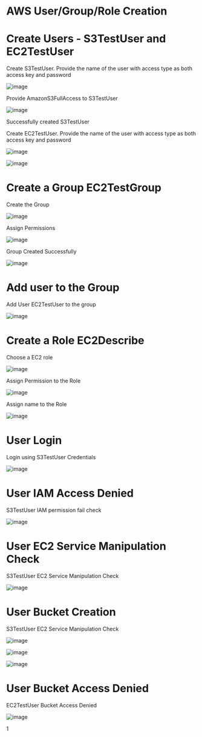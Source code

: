 
# AWS User/Group/Role Creation

# Create Users - S3TestUser and EC2TestUser

Create S3TestUser. Provide the name of the user with access type as both access key and password


![image](https://user-images.githubusercontent.com/32446623/33644905-e5612eb6-da15-11e7-9eb9-2a48082cccaf.png)


Provide AmazonS3FullAccess to S3TestUser


![image](https://user-images.githubusercontent.com/32446623/33644923-045c6204-da16-11e7-9197-281583a4406b.png)


Successfully created S3TestUser


Create EC2TestUser. Provide the name of the user with access type as both access key and password


![image](https://user-images.githubusercontent.com/32446623/33644928-09feb6f8-da16-11e7-9f87-c5a15aa48d56.png)


![image](https://user-images.githubusercontent.com/32446623/33644930-0f667a4a-da16-11e7-8977-2a83e52d8dcc.png)


# Create a Group EC2TestGroup

Create the Group

![image](https://user-images.githubusercontent.com/32446623/33644933-152a4b28-da16-11e7-843f-91f56e5d0d28.png)

Assign Permissions

![image](https://user-images.githubusercontent.com/32446623/33644959-3b04a17c-da16-11e7-8a40-279a333d2ca8.png)

Group Created Successfully

![image](https://user-images.githubusercontent.com/32446623/33644964-3f97494c-da16-11e7-9150-acfd7fe2ef9a.png)

# Add user to the Group

Add User EC2TestUser to the group

![image](https://user-images.githubusercontent.com/32446623/33644967-43f8f972-da16-11e7-99b4-249bbc0e1064.png)


# Create a Role EC2Describe

Choose a EC2 role

![image](https://user-images.githubusercontent.com/32446623/33645115-2fde470c-da17-11e7-9022-115d5d9c6498.png)

Assign Permission to the Role

![image](https://user-images.githubusercontent.com/32446623/33645126-402f132a-da17-11e7-867f-1607c7b603fd.png)

Assign name to the Role

![image](https://user-images.githubusercontent.com/32446623/33645138-46d2918e-da17-11e7-9ef1-9bec9b92afda.png)


# User Login

Login using S3TestUser Credentials

![image](https://user-images.githubusercontent.com/32446623/33645146-4deb367e-da17-11e7-845c-105ce630ebe3.png)

# User IAM Access Denied

S3TestUser IAM permission fail check

![image](https://user-images.githubusercontent.com/32446623/33645153-51cf0144-da17-11e7-9fe5-a4dfa09f7cf4.png)

# User EC2 Service Manipulation Check

S3TestUser EC2 Service Manipulation Check

![image](https://user-images.githubusercontent.com/32446623/33645155-57043814-da17-11e7-9c37-e840496633c5.png)

# User Bucket Creation

S3TestUser EC2 Service Manipulation Check

![image](https://user-images.githubusercontent.com/32446623/33645161-5fb9f5c0-da17-11e7-91f4-cb2f406816e4.png)



![image](https://user-images.githubusercontent.com/32446623/33645166-657156a2-da17-11e7-9414-5d347294b7be.png)

![image](https://user-images.githubusercontent.com/32446623/33645172-6a1380ae-da17-11e7-90cd-c348b3dd9829.png)

# User Bucket Access Denied

EC2TestUser Bucket Access Denied


![image](https://user-images.githubusercontent.com/32446623/33645176-6f02d358-da17-11e7-8161-4f33dbdda30a.png)




1
